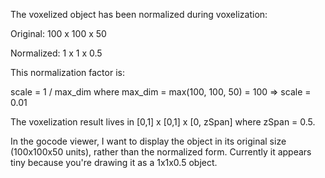 The voxelized object has been normalized during voxelization:

Original: 100 x 100 x 50

Normalized: 1 x 1 x 0.5

This normalization factor is:

scale = 1 / max_dim
where max_dim = max(100, 100, 50) = 100 ⇒ scale = 0.01

The voxelization result lives in [0,1] x [0,1] x [0, zSpan] where zSpan = 0.5.

In the gocode viewer, I want to display the object in its original size (100x100x50 units), rather than the normalized form.
Currently it appears tiny because you're drawing it as a 1x1x0.5 object.

